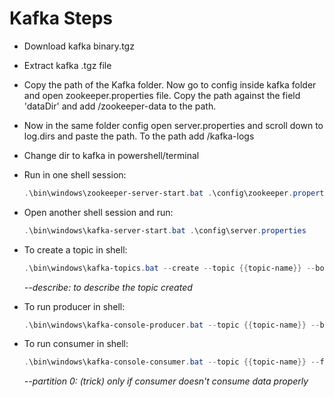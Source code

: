 # Kafka Steps

- Download kafka binary.tgz
- Extract kafka .tgz file
- Copy the path of the Kafka folder. Now go to config inside kafka folder and open zookeeper.properties file. Copy the path against the field 'dataDir' and add /zookeeper-data to the path.
- Now in the same folder config open server.properties and scroll down to log.dirs and paste the path. To the path add /kafka-logs
- Change dir to kafka in powershell/terminal
- Run in one shell session:

  ```powershell
  .\bin\windows\zookeeper-server-start.bat .\config\zookeeper.properties

  ```

- Open another shell session and run:

  ```powershell
  .\bin\windows\kafka-server-start.bat .\config\server.properties

  ```

- To create a topic in shell:

  ```powershell
  .\bin\windows\kafka-topics.bat --create --topic {{topic-name}} --bootstrap-server localhost:9092
  ```

  _--describe: to describe the topic created_

- To run producer in shell:

  ```powershell
  .\bin\windows\kafka-console-producer.bat --topic {{topic-name}} --bootstrap-server localhost:9092

  ```

- To run consumer in shell:

  ```powershell
  .\bin\windows\kafka-console-consumer.bat --topic {{topic-name}} --from-beginning --bootstrap-server localhost:9092 --partition 0
  ```

  _--partition 0: (trick) only if consumer doesn't consume data properly_

